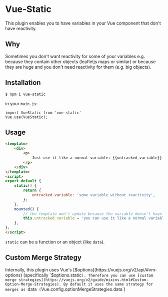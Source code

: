 # Vue-Static

This plugin enables you to have variables in your Vue component that don't have reactivity.

## Why

Sometimes you don't want reactivity for some of your variables e.g. because they contain other objects (leafletjs maps or similar) or because they are huge and you don't need reactivity for them (e.g. big objects).

## Installation

```
$ npm i vue-static
```

in your `main.js`:

```
import VueStatic from 'vue-static'
Vue.use(VueStatic);
```


## Usage

```html
<template>
    <div>
        <p>
            Just use it like a normal variable: {{untracked_variable}}
        </p>
    </div>
</template>
<script>
export default {
    static() {
        return {
            untracked_variable: 'some variable without reactivity',
        };
    },
    mounted() {
        // the template won't update because the variable doesn't have reactivity
        this.untracked_variable = 'you can use it like a normal variable';
    },
};
</script>
```

`static` can be a function or an object (like `data`).


## Custom Merge Strategy

Internally, this plugin uses Vue's [$options](https://vuejs.org/v2/api/#vm-options) (specifically `$options.static`). Therefore you can use [custom merge strategies](https://vuejs.org/v2/guide/mixins.html#Custom-Option-Merge-Strategies). By default it uses the same strategy for merges as `data` (`Vue.config.optionMergeStrategies.data`)
